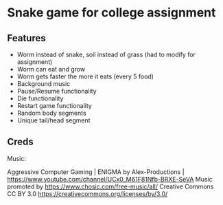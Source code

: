 # Snake game for college assignment

## Features

- Worm instead of snake, soil instead of grass (had to modify for assignment)
- Worm can eat and grow
- Worm gets faster the more it eats (every 5 food)
- Background music
- Pause/Resume functionality
- Die functionality
- Restart game functionality
- Random body segments
- Unique tail/head segment

## Creds

Music:

Aggressive Computer Gaming | ENIGMA by Alex-Productions | https://www.youtube.com/channel/UCx0_M61F81Nfb-BRXE-SeVA
Music promoted by https://www.chosic.com/free-music/all/
Creative Commons CC BY 3.0
https://creativecommons.org/licenses/by/3.0/
